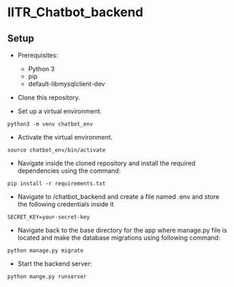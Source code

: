 # IITR_Chatbot_backend

## Setup
- Prerequisites:
  - Python 3
  - pip
  - default-libmysqlclient-dev

- Clone this repository.

- Set up a virtual environment.
```
python3 -m venv chatbot_env
```

- Activate the virtual environment.
```
source chatbot_env/bin/activate
```
- Navigate inside the cloned repository and install the required dependencies using the command:
```
pip install -r requirements.txt
```

- Navigate to /chatbot_backend and create a file named .env and store the following credentials inside it
```
SECRET_KEY=your-secret-key
```

- Navigate back to the base directory for the app where <span>manage.py</span> file is located and make the database migrations using following command:
```
python manage.py migrate
```
- Start the backend server:
```
python mange.py runserver
```
